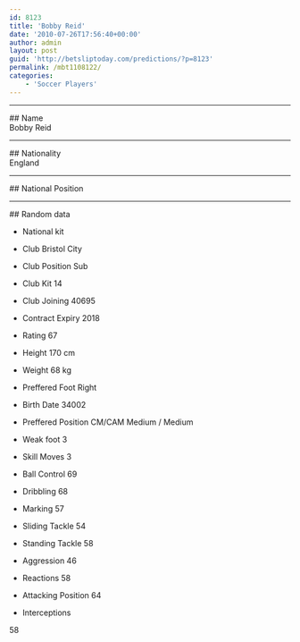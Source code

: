 ```yaml
---
id: 8123
title: 'Bobby Reid'
date: '2010-07-26T17:56:40+00:00'
author: admin
layout: post
guid: 'http://betsliptoday.com/predictions/?p=8123'
permalink: /mbt1108122/
categories:
    - 'Soccer Players'
---
```


- - - - - -

\## Name  
 Bobby Reid

- - - - - -

\## Nationality  
 England

- - - - - -

\## National Position

- - - - - -

\## Random data

- National kit
- Club
 Bristol City

- Club Position
 Sub

- Club Kit
 14

- Club Joining
 40695

- Contract Expiry
 2018

- Rating
 67

- Height
 170 cm

- Weight
 68 kg

- Preffered Foot
 Right

- Birth Date
 34002

- Preffered Position
 CM/CAM Medium / Medium

- Weak foot
 3

- Skill Moves
 3

- Ball Control
 69

- Dribbling
 68

- Marking
 57

- Sliding Tackle
 54

- Standing Tackle
 58

- Aggression
 46

- Reactions
 58

- Attacking Position
 64

- Interceptions

 58